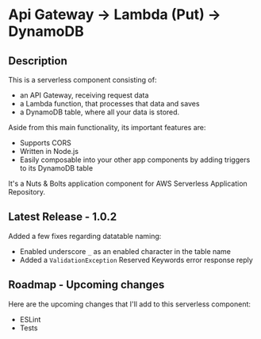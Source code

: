 
# Api Gateway -> Lambda (Put) -> DynamoDB

## Description

This is a serverless component consisting of:

- an API Gateway, receiving request data
- a Lambda function, that processes that data and saves
- a DynamoDB table, where all your data is stored.

Aside from this main functionality, its important features are:

- Supports CORS
- Written in Node.js
- Easily composable into your other app components by adding triggers to its DynamoDB table

It's a Nuts & Bolts application component for AWS Serverless Application Repository.

## Latest Release - 1.0.2

Added a few fixes regarding datatable naming:

- Enabled underscore `_` as an enabled character in the table name
- Added a `ValidationException` Reserved Keywords error response reply

## Roadmap - Upcoming changes

Here are the upcoming changes that I'll add to this serverless component:

- ESLint
- Tests
